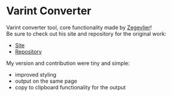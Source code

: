 # Varint Converter

Varint converter tool, core functionality made by <a href="https://github/com/zegevlier">Zegevlier</a>!
<br>Be sure to check out his site and repository for the original work:<br>
- <a href="https://varint.zegs.me/">Site</a><br>
- <a href="https://github.com/zegevlier/varint">Repository</a>

My version and contribution were tiny and simple:
- improved styling
- output on the same page
- copy to clipboard functionality for the output
